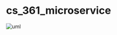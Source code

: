 # cs_361_microservice
![uml](https://github.com/mitchsmith97/cs_361_microservice/assets/60078133/70148ab0-968e-45ff-9366-0fd033ea606c)

